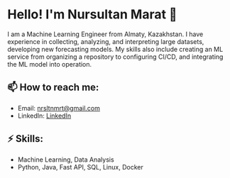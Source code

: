 # Hello! I'm Nursultan Marat 👋

I am a Machine Learning Engineer from Almaty, Kazakhstan. I have experience in collecting, analyzing, and interpreting large datasets, developing new forecasting models. My skills also include creating an ML service from organizing a repository to configuring CI/CD, and integrating the ML model into operation.

## 📫 How to reach me:

- Email: [nrsltnmrt@gmail.com](mailto:nrsltnmrt@gmail.com)
- LinkedIn: [LinkedIn](https://www.linkedin.com/in/nursultahn)

## ⚡ Skills:

- Machine Learning, Data Analysis
- Python, Java, Fast API, SQL, Linux, Docker
